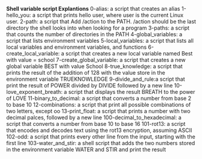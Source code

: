 **Shell variable script Explantions**
0-alias: a script that creates an alias
1-hello_you:  a script that prints hello user, where user is the current Linux user.
2-path: a script that Add /action to the PATH. /action should be the last directory the shell looks into when looking for a program
3-paths: a script that counts the number of directories in the PATH
4-global_variables: a script that lists environment variables
5-local_variables: a script that lists all local variables and environment variables, and functions
6-create_local_variable: a script that creates a new local variable named Best with value = school
7-create_global_variable: a script that creates a new global variable BEST with value School
8-true_knowledge: a script that prints the result of the addition of 128 with the value store in the environment variable TRUEKNOWLEDGE
9-divide_and_rule:a script that print the result of POWER divided by DIVIDE followed by a new line
10-love_exponent_breath: a script that displays the result BREATH to the power of LOVE
11-binary_to_decimal: a script that converts a number from base 2 to base 10
12-combinations: a script that print all possible combinations of two letters, except oo
13-print_float: a script that prints a number with two decimal palces, followed by a new line
100-decimal_to_hexadecimal: a script that converts a number from base 10 to base 16
101-rot13: a script that encodes and decodes text using the rot13 encryption, assuming ASCII
102-odd: a script that prints every other line from the input, starting with the first line
103-water_and_stir: a shell script that adds the two numbers stored in the environment variable WATER and STIR and print the result
